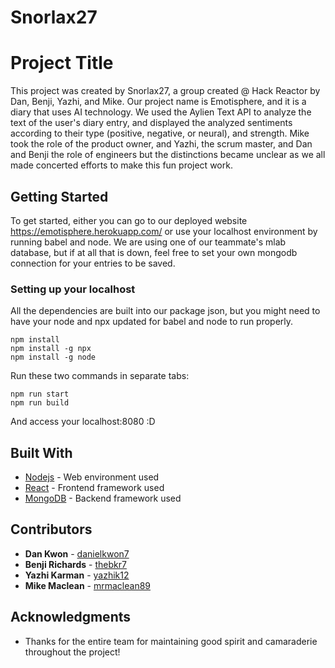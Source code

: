 # Snorlax27

# Project Title

This project was created by Snorlax27, a group created @ Hack Reactor by Dan, Benji, Yazhi, and Mike. Our project name is Emotisphere, and it is a diary that uses AI technology. We used the Aylien Text API to analyze the text of the user's diary entry, and displayed the analyzed sentiments according to their type (positive, negative, or neural), and strength. Mike took the role of the product owner, and Yazhi, the scrum master, and Dan and Benji the role of engineers but the distinctions became unclear as we all made concerted efforts to make this fun project work.

## Getting Started

To get started, either you can go to our deployed website https://emotisphere.herokuapp.com/ or use your localhost environment by running babel and node. We are using one of our teammate's mlab database, but if at all that is down, feel free to set your own mongodb connection for your entries to be saved.

### Setting up your localhost

All the dependencies are built into our package json, but you might need to have your node and npx updated for babel and node to run properly.

```
npm install
npm install -g npx
npm install -g node
```

Run these two commands in separate tabs:

```
npm run start
npm run build

```
And access your localhost:8080 :D

## Built With

* [Nodejs](https://nodejs.org/en/) - Web environment used
* [React](https://reactjs.org/) - Frontend framework used
* [MongoDB](https://www.mongodb.com/) - Backend framework used

## Contributors

* **Dan Kwon** - [danielkwon7](https://github.com/danielkwon7)
* **Benji Richards** - [thebkr7](https://github.com/thebkr7)
* **Yazhi Karman** - [yazhik12](https://github.com/yazhik12)
* **Mike Maclean** - [mrmaclean89](https://github.com/mrmaclean89)


## Acknowledgments

* Thanks for the entire team for maintaining good spirit and camaraderie throughout the project!